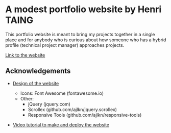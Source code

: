 
# A modest portfolio website by Henri TAING

This portfolio website is meant to bring my projects together in a single place and for anybody who is curious about how someone who has a hybrid profile (technical project manager) approaches projects.

[Link to the website](https://henritaing.github.io/)


## Acknowledgements

 - [Design of the website](https://html5up.net/hyperspace)
   - Icons:
		Font Awesome (fontawesome.io)
   - Other:
		- jQuery (jquery.com)
		- Scrollex (github.com/ajlkn/jquery.scrollex)
		- Responsive Tools (github.com/ajlkn/responsive-tools)

 - [Video tutorial to make and deploy the website](https://www.youtube.com/watch?v=ocdwh0KYeUs)

